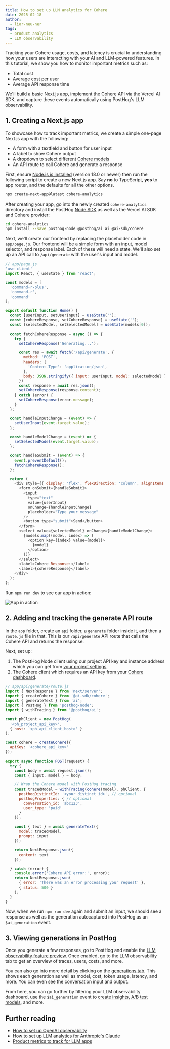 ```yaml
---
title: How to set up LLM analytics for Cohere
date: 2025-02-18
author:
  - lior-neu-ner
tags:
  - product analytics
  - LLM observability
---
```


Tracking your Cohere usage, costs, and latency is crucial to understanding how your users are interacting with your AI and LLM-powered features. In this tutorial, we show you how to monitor important metrics such as:

- Total cost
- Average cost per user
- Average API response time

We'll build a basic Next.js app, implement the Cohere API via the Vercel AI SDK, and capture these events automatically using PostHog's LLM observability.

## 1. Creating a Next.js app

To showcase how to track important metrics, we create a simple one-page Next.js app with the following:

- A form with a textfield and button for user input
- A label to show Cohere output
- A dropdown to select different [Cohere models](https://docs.cohere.com/docs/command-r)
- An API route to call Cohere and generate a response

First, ensure [Node.js is installed](https://nodejs.dev/en/learn/how-to-install-nodejs/) (version 18.0 or newer) then run the following script to create a new Next.js app. Say **no** to TypeScript, **yes** to app router, and the defaults for all the other options.

```bash
npx create-next-app@latest cohere-analytics
```

After creating your app, go into the newly created `cohere-analytics` directory and install the PostHog [Node SDK](/docs/libraries/node) as well as the Vercel AI SDK and Cohere provider:

```bash
cd cohere-analytics
npm install --save posthog-node @posthog/ai ai @ai-sdk/cohere
```

Next, we'll create our frontend by replacing the placeholder code in `app/page.js`. Our frontend will be a simple form with an input, model selector, and response label. Each of these will need a state. We'll also set up an API call to `/api/generate` with the user's input and model.

```js
// app/page.js
'use client'
import React, { useState } from 'react';

const models = [
  'command-r-plus',
  'command-r',
  'command'
];

export default function Home() {
  const [userInput, setUserInput] = useState('');
  const [cohereResponse, setCohereResponse] = useState('');
  const [selectedModel, setSelectedModel] = useState(models[0]);

  const fetchCohereResponse = async () => {
    try {
      setCohereResponse('Generating...');

      const res = await fetch('/api/generate', {
        method: 'POST',
        headers: {
          'Content-Type': 'application/json',
        },
        body: JSON.stringify({ input: userInput, model: selectedModel }),
      })
      const response = await res.json();
      setCohereResponse(response.content);
    } catch (error) {
      setCohereResponse(error.message);
    }
  };

  const handleInputChange = (event) => {
    setUserInput(event.target.value);
  };

  const handleModelChange = (event) => {
    setSelectedModel(event.target.value);
  };

  const handleSubmit = (event) => {
    event.preventDefault();
    fetchCohereResponse();
  };

  return (
    <div style={{ display: 'flex', flexDirection: 'column', alignItems: 'center', justifyContent: 'center', minHeight: '100vh', gap: '20px' }}>
      <form onSubmit={handleSubmit}>
        <input
          type="text"
          value={userInput}
          onChange={handleInputChange}
          placeholder="Type your message"
        />
        <button type="submit">Send</button>
      </form>
      <select value={selectedModel} onChange={handleModelChange}>
        {models.map((model, index) => (
          <option key={index} value={model}>
            {model}
          </option>
        ))}
      </select>
      <label>Cohere Response:</label>
      <label>{cohereResponse}</label>
    </div>
  );
};

```

Run `npm run dev` to see our app in action:

![App in action](https://res.cloudinary.com/dmukukwp6/image/upload/Clean_Shot_2025_02_14_at_18_10_11_2x_9a50df887d.png)

## 2. Adding and tracking the generate API route

In the `app` folder, create an `api` folder, a `generate` folder inside it, and then a `route.js` file in that. This is our `/api/generate` API route that calls the Cohere API and returns the response.

Next, set up:

1. The PostHog Node client using our project API key and instance address which you can get from [your project settings](https://us.posthog.com/settings/project).
2. The Cohere client which requires an API key from your [Cohere dashboard](https://dashboard.cohere.com/api-keys).

```js
// app/api/generate/route.js
import { NextResponse } from 'next/server';
import { createCohere } from '@ai-sdk/cohere';
import { generateText } from 'ai';
import { PostHog } from 'posthog-node';
import { withTracing } from '@posthog/ai';

const phClient = new PostHog(
  '<ph_project_api_key>',
  { host: '<ph_api_client_host>' }
);

const cohere = createCohere({
  apiKey: '<cohere_api_key>'
});

export async function POST(request) {
  try {
    const body = await request.json();
    const { input, model } = body;

    // Wrap the Cohere model with PostHog tracing
    const tracedModel = withTracing(cohere(model), phClient, {
      posthogDistinctId: '<your_distinct_id>', // optional
      posthogProperties: { // optional
        conversation_id: 'abc123',
        user_type: 'paid'
      }
    });

    const { text } = await generateText({
      model: tracedModel,
      prompt: input
    });

    return NextResponse.json({
      content: text
    });

  } catch (error) {
    console.error('Cohere API error:', error);
    return NextResponse.json(
      { error: 'There was an error processing your request' },
      { status: 500 }
    );
  }
}

```

Now, when we run `npm run dev` again and submit an input, we should see a response as well as the generation autocaptured into PostHog as an `$ai_generation` event.

<ProductScreenshot
  imageLight="https://res.cloudinary.com/dmukukwp6/image/upload/Clean_Shot_2025_02_14_at_18_24_01_2x_da3bf2b39b.png"
  imageDark="https://res.cloudinary.com/dmukukwp6/image/upload/Clean_Shot_2025_02_14_at_18_23_45_2x_458ccaffa1.png"
  alt="PostHog autocaptured generation events"
  classes="rounded"
/>

## 3. Viewing generations in PostHog

Once you generate a few responses, go to PostHog and enable the [LLM observability feature preview](https://app.posthog.com/settings/user-feature-previews%3Allm-observability). Once enabled, go to the LLM observability tab to get an overview of traces, users, costs, and more.

<ProductScreenshot
  imageLight="https://res.cloudinary.com/dmukukwp6/image/upload/Clean_Shot_2025_02_14_at_18_28_10_2x_242d0e7bf5.png"
  imageDark="https://res.cloudinary.com/dmukukwp6/image/upload/Clean_Shot_2025_02_14_at_18_28_24_2x_1f8f41ec2d.png"
  alt="PostHog LLM observability dashboard"
  classes="rounded"
/>

You can also go into more detail by clicking on the [generations tab](https://us.posthog.com/llm-observability/generations). This shows each generation as well as model, cost, token usage, latency, and more. You can even see the conversation input and output.

<ProductScreenshot
  imageLight="https://res.cloudinary.com/dmukukwp6/image/upload/Clean_Shot_2025_02_14_at_18_33_38_2x_a185b712f0.png"
  imageDark="https://res.cloudinary.com/dmukukwp6/image/upload/Clean_Shot_2025_02_14_at_18_33_22_2x_2fecd0ec22.png"
  alt="PostHog LLM observability generations tab"
  classes="rounded"
/>

From here, you can go further by filtering your LLM observability dashboard, use the `$ai_generation` event to [create insights](/docs/product-analytics/insights), [A/B test models](/tutorials/llm-ab-tests), and more.

## Further reading

- [How to set up OpenAI observability](/tutorials/openai-observability)
- [How to set up LLM analytics for Anthropic's Claude](/tutorials/anthropic-analytics)
- [Product metrics to track for LLM apps](/product-engineers/llm-product-metrics)